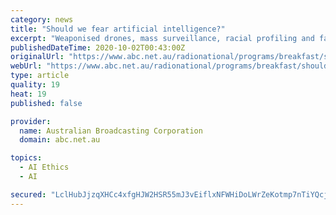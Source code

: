 ```yaml
---
category: news
title: "Should we fear artificial intelligence?"
excerpt: "Weaponised drones, mass surveillance, racial profiling and facial recognition are some of the ways artificial intelligence can be harnessed for sinister purposes."
publishedDateTime: 2020-10-02T00:43:00Z
originalUrl: "https://www.abc.net.au/radionational/programs/breakfast/should-we-fear-artificial-intelligence/12724924"
webUrl: "https://www.abc.net.au/radionational/programs/breakfast/should-we-fear-artificial-intelligence/12724924"
type: article
quality: 19
heat: 19
published: false

provider:
  name: Australian Broadcasting Corporation
  domain: abc.net.au

topics:
  - AI Ethics
  - AI

secured: "LclHubJjzqXHCc4xfgHJW2HSR55mJ3vEiflxNFWHiDoLWrZeKotmp7nTiYQcjRMBCORDCrDF+tVC4vQARGcL8x7acvUzkyq+NxRkE0CQ7OUTXOP282YEuXhq/cON5c/0uWi5Hf2smxe/A9loXZcrXI0Ni10SKO6IdMsgSaLaeqhVwie4EoViuWN0QQfxy1KCPmMzAJ9TpoBBdT59RHlXu+LF8dBw9dCIpsaiXY4GAvQhGD4xSNBgB6FJateLXXB7MAcUDuiawmzVsIqQPqlFCwXuDbaarwg/6b1H6rE3q276Sb+nR338COLllyPqq7dpFdWEoIN2DpaB0AhCaY6zpcbVohgtzgdKbg7ojolJv8w=;UfF05T+paDOES5UR1yfq/g=="
---
```


